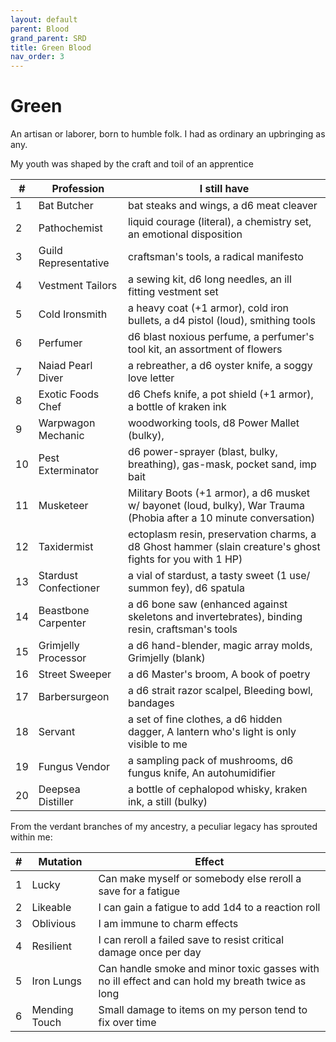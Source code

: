 ```yaml
---
layout: default
parent: Blood
grand_parent: SRD
title: Green Blood
nav_order: 3
---
```

# Green
An artisan or laborer, born to humble folk. I had as ordinary an upbringing as any.

My youth was shaped by the craft and toil of an apprentice

|#|Profession |I still have|
|------|-----------|-|
1| Bat Butcher| bat steaks and wings, a d6 meat cleaver
2| Pathochemist| liquid courage (literal), a chemistry set, an emotional disposition
3| Guild Representative| craftsman's tools, a radical manifesto
4| Vestment Tailors| a sewing kit, d6 long needles, an ill fitting vestment set
5| Cold Ironsmith| a heavy coat (+1 armor), cold iron bullets, a d4 pistol (loud), smithing tools
6| Perfumer| d6 blast noxious perfume, a perfumer's tool kit, an assortment of flowers
7| Naiad Pearl Diver| a rebreather, a d6 oyster knife, a soggy love letter
8| Exotic Foods Chef| d6 Chefs knife, a pot shield (+1 armor), a bottle of kraken ink
9| Warpwagon Mechanic| woodworking tools, d8 Power Mallet (bulky), 
10| Pest Exterminator| d6 power-sprayer (blast, bulky, breathing), gas-mask, pocket sand, imp bait
11| Musketeer| Military Boots (+1 armor), a d6 musket w/ bayonet (loud, bulky), War Trauma (Phobia after a 10 minute conversation) 
12| Taxidermist| ectoplasm resin, preservation charms, a d8 Ghost hammer (slain creature's ghost fights for you with 1 HP)
13| Stardust Confectioner| a vial of stardust, a tasty sweet (1 use/ summon fey), d6 spatula
14| Beastbone Carpenter| a d6 bone saw (enhanced against skeletons and invertebrates), binding resin, craftsman's tools
15| Grimjelly Processor| a d6 hand-blender, magic array molds, Grimjelly (blank)
16| Street Sweeper | a d6 Master's broom, A book of poetry
17| Barbersurgeon | a d6 strait razor scalpel, Bleeding bowl, bandages
18| Servant | a set of fine clothes, a d6 hidden dagger, A lantern who's light is only visible to me
19| Fungus Vendor| a sampling pack of mushrooms, d6 fungus knife, An autohumidifier 
20| Deepsea Distiller| a bottle of cephalopod whisky, kraken ink, a still (bulky)

From the verdant branches of my ancestry, a peculiar legacy has sprouted within me:

|#|Mutation |Effect|
|------|-----------|-|
|1| Lucky| Can make myself or somebody else reroll a save for a fatigue
|2| Likeable| I can gain a fatigue to add 1d4 to a reaction roll
|3| Oblivious| I am immune to charm effects
|4| Resilient| I can reroll a failed save to resist critical damage once per day
|5| Iron Lungs| Can handle smoke and minor toxic gasses with no ill effect and can hold my breath twice as long
|6| Mending Touch| Small damage to items on my person tend to fix over time
